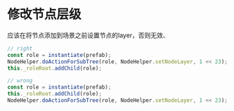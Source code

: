 # 修改节点层级

应该在将节点添加到场景之前设置节点的layer，否则无效、

```typescript
// right
const role = instantiate(prefab);
NodeHelper.doActionForSubTree(role, NodeHelper.setNodeLayer, 1 << 23);
this._roleRoot.addChild(role);

// wrong
const role = instantiate(prefab);
this._roleRoot.addChild(role);
NodeHelper.doActionForSubTree(role, NodeHelper.setNodeLayer, 1 << 23);
```